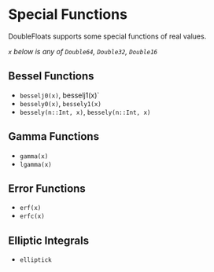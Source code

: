 # Special Functions

DoubleFloats supports some special functions of real values.

_`x` below is any of `Double64`, `Double32`, `Double16`_

## Bessel Functions

- `besselj0(x)`, besselj1(x)`
- `bessely0(x)`, `bessely1(x)`
- `bessely(n::Int, x)`, `bessely(n::Int, x)`

## Gamma Functions

- `gamma(x)`
- `lgamma(x)`

## Error Functions

- `erf(x)`
- `erfc(x)`

## Elliptic Integrals

- `elliptick`

